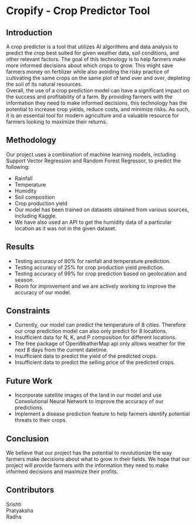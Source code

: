 # Cropify - Crop Predictor Tool

## Introduction
A crop predictor is a tool that utilizes AI algorithms and data analysis to predict the crop best suited for given weather data, soil conditions, and other relevant factors. The goal of this technology is to help farmers make more informed decisions about which crops to grow. This might save farmers money on fertilizer while also avoiding the risky practice of cultivating the same crops on the same plot of land over and over, depleting the soil of its natural resources.
<br>
Overall, the use of a crop prediction model can have a significant impact on the success and profitability of a farm. By providing farmers with the information they need to make informed decisions, this technology has the potential to increase crop yields, reduce costs, and minimize risks. As such, it is an essential tool for modern agriculture and a valuable resource for farmers looking to maximize their returns.

## Methodology
Our project uses a combination of machine learning models, including Support Vector Regression and Random Forest Regressor, to predict the following:
* Rainfall
* Temperature
* Humidity
* Soil composition
* Crop production yield
* Our model has been trained on datasets obtained from various sources, including Kaggle.
* We have also used an API to get the humidity data of a particular location as it was not in the given dataset.

## Results
* Testing accuracy of 80% for rainfall and temperature prediction.
* Testing accuracy of 25% for crop production yield prediction.
*  Testing accuracy of 99% for crop prediction based on geolocation and season.
* Room for improvement and we are actively working to improve the accuracy of our model.

## Constraints
* Currently, our model can predict the temperature of 8 cities. Therefore our crop prediction model can also only predict for 8 locations.
* Insufficient data for N, K, and P composition for different locations.
* The free package of OpenWeatherMap api only allows weather for the next 8 days from the current datetime.
* Insufficient data to predict the yield of the predicted crops.
* Insufficient data to predict the selling price of the predicted crops.

## Future Work
* Incorporate satellite images of the land in our model and use Convolutional Neural Network to improve the accuracy of our predictions.
* Implement a disease prediction feature to help farmers identify potential threats to their crops.

## Conclusion
We believe that our project has the potential to revolutionize the way farmers make decisions about what to grow in their fields. We hope that our project will provide farmers with the information they need to make informed decisions and maximize their profits.

## Contributors
Srishti
<br>
Pratyaksha
<br>
Radha
